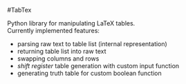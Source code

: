 #TabTex

Python library for manipulating LaTeX tables.\
Currently implemented features:
- parsing raw text to table list (internal representation)
- returning table list into raw text
- swapping columns and rows
- *shift register* table generation with custom input function
- generating truth table for custom boolean function